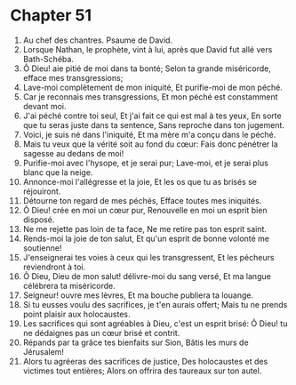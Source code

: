 # Chapter 51

1. Au chef des chantres. Psaume de David.
2. Lorsque Nathan, le prophète, vint à lui, après que David fut allé vers Bath-Schéba.
3. Ô Dieu! aie pitié de moi dans ta bonté; Selon ta grande miséricorde, efface mes transgressions;
4. Lave-moi complètement de mon iniquité, Et purifie-moi de mon péché.
5. Car je reconnais mes transgressions, Et mon péché est constamment devant moi.
6. J'ai péché contre toi seul, Et j'ai fait ce qui est mal à tes yeux, En sorte que tu seras juste dans ta sentence, Sans reproche dans ton jugement.
7. Voici, je suis né dans l'iniquité, Et ma mère m'a conçu dans le péché.
8. Mais tu veux que la vérité soit au fond du cœur: Fais donc pénétrer la sagesse au dedans de moi!
9. Purifie-moi avec l'hysope, et je serai pur; Lave-moi, et je serai plus blanc que la neige.
10. Annonce-moi l'allégresse et la joie, Et les os que tu as brisés se réjouiront.
11. Détourne ton regard de mes péchés, Efface toutes mes iniquités.
12. Ô Dieu! crée en moi un cœur pur, Renouvelle en moi un esprit bien disposé.
13. Ne me rejette pas loin de ta face, Ne me retire pas ton esprit saint.
14. Rends-moi la joie de ton salut, Et qu'un esprit de bonne volonté me soutienne!
15. J'enseignerai tes voies à ceux qui les transgressent, Et les pécheurs reviendront à toi.
16. Ô Dieu, Dieu de mon salut! délivre-moi du sang versé, Et ma langue célébrera ta miséricorde.
17. Seigneur! ouvre mes lèvres, Et ma bouche publiera ta louange.
18. Si tu eusses voulu des sacrifices, je t'en aurais offert; Mais tu ne prends point plaisir aux holocaustes.
19. Les sacrifices qui sont agréables à Dieu, c'est un esprit brisé: Ô Dieu! tu ne dédaignes pas un cœur brisé et contrit.
20. Répands par ta grâce tes bienfaits sur Sion, Bâtis les murs de Jérusalem!
21. Alors tu agréeras des sacrifices de justice, Des holocaustes et des victimes tout entières; Alors on offrira des taureaux sur ton autel.

